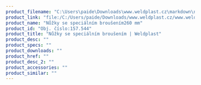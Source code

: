 ```yaml
---
product_filename: "C:\Users\paide\Downloads\www.weldplast.cz\markdown\nuzky-se-specialnim-brousenim.md"
product_link: "file:/C:/Users/paide/Downloads/www.weldplast.cz/www.weldplast.cz/nuzky-se-specialnim-brousenim"
product_name: "Nůžky se speciálním broušením260 mm"
product_id: "Obj. číslo:157.544"
product_title: "Nůžky se speciálním broušením | Weldplast"
product_desc: ""
product_specs: ""
product_downloads: ""
product_href: ""
product_desc_2: ""
product_accessories: ""
product_similar: ""
---
```

